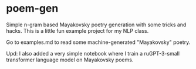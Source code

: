 # poem-gen

Simple n-gram based Mayakovsky poetry generation with some tricks and hacks. This is a little fun example project for my NLP class.

Go to examples.md to read some machine-generated "Mayakovsky" poetry.

Upd: I also added a very simple notebook where I train a ruGPT-3-small transformer language model on Mayakovsky poems.   
